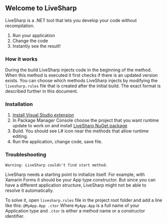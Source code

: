 ## Welcome to LiveSharp

LiveSharp is a .NET tool that lets you develop your code without recompilation. 

1. Run your application
2. Change the code
3. Instantly see the result!

### How it works

During the build LiveSharp injects code in the beginning of the method. When this method is executed it first checks if there is an updated version exists. You can choose which methods LiveSharp injects by modifying the `livesharp.rules` file that is created after the initial build. The exact format is described further in this document.

### Installation

1. [Install Visual Studio extension](https://marketplace.visualstudio.com/items?itemName=ionoy.LiveSharp)
2. In Package Manager Console choose the project that you want runtime update to work on and install [LiveSharp NuGet package](https://www.nuget.org/packages/livesharp)
3. Build. You should see L# icon near the methods that allow runtime editing.
4. Run the application, change code, save file.

### Troubleshooting

`Warning: LiveSharp couldn't find start method.`

LiveSharp needs a starting point to initialize itself. For example, with Xamarin Forms it should be your App type constructor. But since you can have a different application structure, LiveSharp might not be able to resolve it automatically. 

To solve it, open `livesharp.rules` file in the project root folder and add a line like this: `@MyApp.App .ctor`
Where `MyApp.App` is a full name of your Application type and `.ctor` is either a method name or a constructor identifier.
